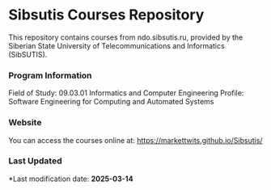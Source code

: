 # Sibsutis Courses Repository

This repository contains courses from ndo.sibsutis.ru, provided by the Siberian State University of Telecommunications and Informatics (SibSUTIS).

### Program Information

Field of Study: 09.03.01 Informatics and Computer Engineering
Profile: Software Engineering for Computing and Automated Systems

### Website
You can access the courses online at:
https://markettwits.github.io/Sibsutis/

### Last Updated

*Last modification date: **2025-03-14**